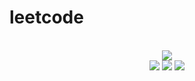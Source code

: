 # leetcode

<div align="center">
<br/>
<img src="https://img.shields.io/badge/Solved-497/3103%20=%2016%25-blue.svg?style=flat-square" />
<br/>
<img src="https://img.shields.io/badge/Easy-217/785-5CB85D.svg?style=flat-square" />
<img src="https://img.shields.io/badge/Medium-217/1628-F0AE4E.svg?style=flat-square" />
<img src="https://img.shields.io/badge/Hard-63/690-D95450.svg?style=flat-square" />
</div>